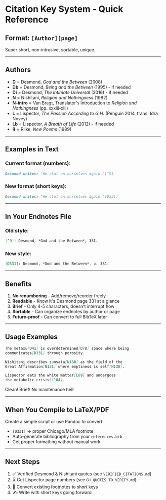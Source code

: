 # Citation Key System - Quick Reference

## Format: `[Author][page]`

Super short, non-intrusive, sortable, unique.

---

## Authors
- **D** = Desmond, *God and the Between* (2008)
- **Db** = Desmond, *Being and the Between* (1995) - if needed
- **Di** = Desmond, *The Intimate Universal* (2016) - if needed
- **N** = Nishitani, *Religion and Nothingness* (1982)
- **N-intro** = Van Bragt, Translator's Introduction to *Religion and Nothingness* (pp. xxxiii-xlii)
- **L** = Lispector, *The Passion According to G.H.* (Penguin 2014, trans. Idra Novey)
- **Lb** = Lispector, *A Breath of Life* (2012) - if needed
- **R** = Rilke, *New Poems* (1989)

---

## Examples in Text

### Current format (numbers):
```markdown
Desmond writes: "We clot on ourselves again."[^9]
```

### New format (short keys):
```markdown
Desmond writes: "We clot on ourselves again."[D331]
```

---

## In Your Endnotes File

### Old style:
```markdown
[^9]: Desmond, *God and the Between*, 331.
```

### New style:
```markdown
[D331]: Desmond, *God and the Between*, p. 331.
```

---

## Benefits

1. **No renumbering** - Add/remove/reorder freely
2. **Readable** - Know it's Desmond page 331 at a glance
3. **Brief** - Only 4-5 characters, doesn't interrupt flow
4. **Sortable** - Can organize endnotes by author or page
5. **Future-proof** - Can convert to full BibTeX later

---

## Usage Examples

```markdown
The metaxu[D41] is overdetermined[D78] space where being
communicates[D331] through porosity.

Nishitani describes sunyata[N138] as the field of the
Great Affirmation[N131] where emptiness is self[N138].

Lispector eats the white matter[L89] and undergoes
the metabolic crisis[L104].
```

Clean! Brief! No maintenance hell!

---

## When You Compile to LaTeX/PDF

Create a simple script or use Pandoc to convert:
- `[D331]` → proper Chicago/MLA footnote
- Auto-generate bibliography from your `references.bib`
- Get proper formatting without manual work

---

## Next Steps

1. ✅ Verified Desmond & Nishitani quotes (see `VERIFIED_CITATIONS.md`)
2. ⏳ Get Lispector page numbers (see `GH_QUOTES_TO_VERIFY.md`)
3. 🔄 Convert existing footnotes to short keys
4. ✍️ Write with short keys going forward